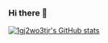 ### Hi there 👋
[![1gj2wo3tjr's GitHub stats](https://github-readme-stats.vercel.app/api?username=1gj2wo3tjr)](https://github.com/anuraghazra/github-readme-stats)

